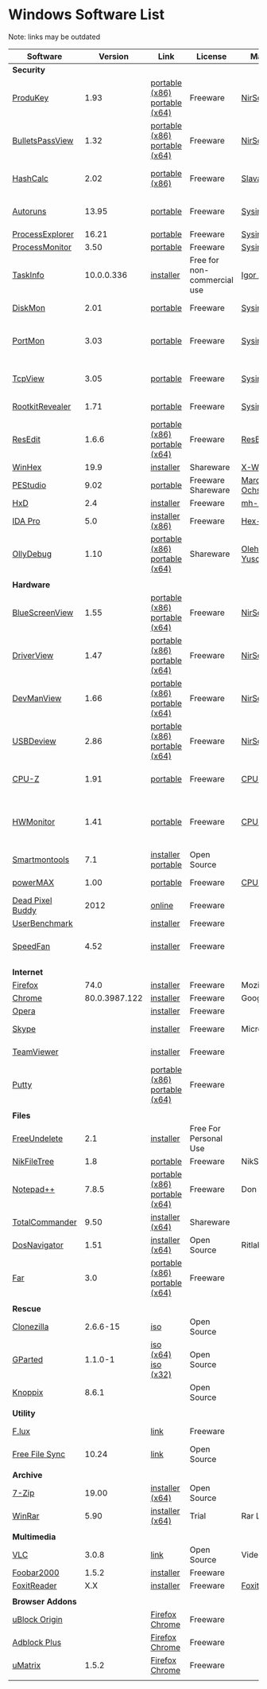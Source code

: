 # Windows Software List

Note: links may be outdated

| Software | Version | Link | License | Made by | Description |
| ---------| ------- | ---- | ------- | ------- | ----------- |
| **Security** ||||
| [ProduKey](https://www.nirsoft.net/utils/product_cd_key_viewer.html) | 1.93 | [portable (x86)](https://www.nirsoft.net/utils/produkey.zip) [portable (x64)](https://www.nirsoft.net/utils/produkey-x64.zip) | Freeware | [NirSoftTools](https://www.nirsoft.net/) | Recover Office/Windows CD-Key |
| [BulletsPassView](https://www.nirsoft.net/utils/bullets_password_view.html) | 1.32 | [portable (x86)](https://www.nirsoft.net/utils/bulletspassview.zip) [portable (x64)](https://www.nirsoft.net/utils/bulletspassview-x64.zip) | Freeware | [NirSoftTools](https://www.nirsoft.net/) | reveals the passwords stored behind the bullets |
| [HashCalc](https://www.slavasoft.com/hashcalc/) | 2.02 | [portable (x86)](https://www.slavasoft.com/zip/hashcalc.zip) | Freeware | [SlavaSoft](https://www.slavasoft.com/hashcalc/)| compute message digests, checksums and HMACs |
| [Autoruns](https://docs.microsoft.com/en-us/sysinternals/downloads/autoruns) | 13.95 | [portable](https://download.sysinternals.com/files/Autoruns.zip) | Freeware | [Sysinternals](https://docs.microsoft.com/en-us/sysinternals/downloads/) | what programs are starting automatically |
| [ProcessExplorer](https://docs.microsoft.com/en-us/sysinternals/downloads/process-explorer) | 16.21 | [portable](https://download.sysinternals.com/files/ProcessExplorer.zip) | Freeware | [Sysinternals](https://docs.microsoft.com/en-us/sysinternals/downloads/) | process explorer |
| [ProcessMonitor](https://docs.microsoft.com/en-us/sysinternals/downloads/procmon) | 3.50 | [portable](https://download.sysinternals.com/files/ProcessMonitor.zip) | Freeware | [Sysinternals](https://docs.microsoft.com/en-us/sysinternals/downloads/) | process monitor |
| [TaskInfo](http://www.iarsn.com/taskinfo.html) | 10.0.0.336 | [installer](http://www.iarsn.com/taskinfo/tskinf10_0.exe) | Free for non-commercial use | [Igor Arsenin](http://www.iarsn.com) | Task Manager + System Information |
| [DiskMon](https://docs.microsoft.com/en-us/sysinternals/downloads/diskmon) | 2.01 | [portable](https://download.sysinternals.com/files/DiskMon.zip) | Freeware | [Sysinternals](https://docs.microsoft.com/en-us/sysinternals/downloads/) | captures hard disk activity |
| [PortMon](https://docs.microsoft.com/en-us/sysinternals/downloads/portmon) | 3.03 | [portable](https://download.sysinternals.com/files/PortMon.zip) | Freeware | [Sysinternals](https://docs.microsoft.com/en-us/sysinternals/downloads/) | monitors and displays all serial and parallel port activity |
| [TcpView](https://docs.microsoft.com/en-us/sysinternals/downloads/tcpview) | 3.05 | [portable](https://download.sysinternals.com/files/TCPView.zip) | Freeware | [Sysinternals](https://docs.microsoft.com/en-us/sysinternals/downloads/)  | show listings of all TCP and UDP endpoints |
| [RootkitRevealer](https://docs.microsoft.com/en-us/sysinternals/downloads/rootkit-revealer) | 1.71 | [portable](https://download.sysinternals.com/files/RootkitRevealer.zip) | Freeware | [Sysinternals](https://docs.microsoft.com/en-us/sysinternals/downloads/) | advanced rootkit detection utility |
| [ResEdit](http://www.resedit.net/) | 1.6.6 | [portable (x86)](http://rsdt.free.fr/ResEdit-win32.7z) [portable (x64)](http://rsdt.free.fr/ResEdit-x64.7z) | Freeware | [ResEdit](http://www.resedit.net/) | resource editor |
| [WinHex](https://www.x-ways.net/winhex/index-d.html) | 19.9 | [installer](http://www.x-ways.net/winhex.zip) | Shareware | [X-Ways](https://www.x-ways.net/) | hex editor |
| [PEStudio](https://www.winitor.com/get.html) | 9.02 | [portable](https://www.winitor.com/get.html) | Freeware Shareware | [Marc Ochsenmeier](https://www.winitor.com/get.html) | PE Analysis |
| [HxD](https://mh-nexus.de/en/hxd/) | 2.4 | [installer](https://mh-nexus.de/downloads/HxDPortableSetup.zip) | Freeware | [mh-nexus](https://mh-nexus.de) | hex editor |
| [IDA Pro](https://www.scummvm.org/news/20180331/) | 5.0 | [installer (x86)](https://www.scummvm.org/frs/extras/IDA/idafree50.exe) | Freeware | [Hex-Rays](www.hex-rays.com) | x86 Disassmbler |
| [OllyDebug](http://www.ollydbg.de/) | 1.10 | [portable (x86)](http://www.ollydbg.de/odbg110.zip) [portable (x64)](http://www.ollydbg.de/odbg64.html) | Shareware | [Oleh Yuschuk](http://www.ollydbg.de/) | x86-x64 Debugger |
| ||||
| **Hardware** ||||
| [BlueScreenView](https://www.nirsoft.net/utils/blue_screen_view.html) | 1.55 | [portable (x86)](https://www.nirsoft.net/utils/bluescreenview.zip) [portable (x64)](https://www.nirsoft.net/utils/bluescreenview-x64.zip) | Freeware | [NirSoftTools](https://www.nirsoft.net/) | View crash information stored in the MiniDump files |
| [DriverView](https://www.nirsoft.net/utils/driverview.html) | 1.47 | [portable (x86)](https://www.nirsoft.net/utils/driverview.zip) [portable (x64)](https://www.nirsoft.net/utils/driverview-x64.zip) | Freeware | [NirSoftTools](https://www.nirsoft.net/) | List all device drivers currently loaded |
| [DevManView](https://www.nirsoft.net/utils/device_manager_view.html) | 1.66 | [portable (x86)](https://www.nirsoft.net/utils/devmanview.zip) [portable (x64)](https://www.nirsoft.net/utils/devmanview-x64.zip) | Freeware | [NirSoftTools](https://www.nirsoft.net/) | alternative to device manager |
| [USBDeview](https://www.nirsoft.net/utils/usb_devices_view.html) | 2.86 | [portable (x86)](https://www.nirsoft.net/utils/usbdeview.zip) [portable (x64)](https://www.nirsoft.net/utils/usbdeview-x64.zip) | Freeware | [NirSoftTools](https://www.nirsoft.net/) | View all installed/connected USB devices |
| [CPU-Z](https://www.cpuid.com/softwares/cpu-z.html) | 1.91 | [portable](https://www.cpuid.com/downloads/cpu-z/cpu-z_1.91-en.zip) | Freeware | [CPUID](https://www.cpuid.com/) | gathers information CPU, mainboard, chipset, RAM |
| [HWMonitor](https://www.cpuid.com/softwares/hwmonitor.html) | 1.41 | [portable](https://www.cpuid.com/downloads/hwmonitor/hwmonitor_1.41.zip) | Freeware | [CPUID](https://www.cpuid.com/) | hardware monitoring program, voltages, temperatures, fans speed |
| [Smartmontools](https://www.smartmontools.org/) | 7.1 | [installer](https://www.smartmontools.org/wiki/Download) [portable](https://www.smartmontools.org/wiki/Download) | Open Source | | S.M.A.R.T. diagnostics |https://www.smartmontools.org/wiki/Download
| [powerMAX](https://www.cpuid.com/softwares/powermax.html) | 1.00 | [portable](https://www.cpuid.com/downloads/powermax/powermax_1.00.zip) | Freeware | [CPUID](https://www.cpuid.com/) | CPU and GPU burn-in test |
| [Dead Pixel Buddy](http://deadpixelbuddy.com/) | 2012 | [online](http://deadpixelbuddy.com/) | Freeware | | on-line check for dead pixels |
| [UserBenchmark](https://www.userbenchmark.com/) | | [installer](https://www.userbenchmark.com/resources/download/UserBenchMark.exe) | Freeware | | benchmark
| [SpeedFan](http://www.almico.com/) | 4.52 | [installer](http://www.almico.com/speedfan452.exe) | Freeware | | change computer's fan speeds, read the temperatures
| ||||
| **Internet** ||||
| [Firefox](https://www.mozilla.org/firefox/new/) | 74.0 | [installer](https://www.mozilla.org/firefox/download/thanks/) | Freeware | Mozilla | webbrowser |
| [Chrome](https://www.google.com/chrome/) | 80.0.3987.122 | [installer](https://www.google.com/chrome/) | Freeware | Google | webbrowser |
| [Opera](https://www.opera.com/) |  | [installer](https://www.opera.com/) | Freeware |  | webbrowser |
| [Skype](https://www.skype.com/en/get-skype/) |  | [installer](https://www.skype.com/en/get-skype/) | Freeware | Microsoft | telecommunications application |
| [TeamViewer](https://www.teamviewer.com/en-us/)| | [installer](https://www.teamviewer.com/en-us/teamviewer-automatic-download/) | Freeware | | remote access and support |
| [Putty](https://www.putty.org/) | | [portable (x86)](https://the.earth.li/~sgtatham/putty/latest/w32/putty.zip) [portable (x64)](https://the.earth.li/~sgtatham/putty/latest/w64/putty.zip) | Freeware | | ssh |
| ||||
| **Files** ||||
| [FreeUndelete](http://www.officerecovery.com/freeundelete/) | 2.1 | [installer](http://www.officerecovery.com/download/freeundelete.exe) | Free For Personal Use | | file undelete software |
| [NikFileTree](http://www.niksoft.ru/rus/programs/nikfiletree.htm) | 1.8 | [portable](http://www.niksoft.ru/programs/nikfiletree.rar) | Freeware | NikSoft | directory lister |
| [Notepad++](https://notepad-plus-plus.org/downloads/) | 7.8.5 | [portable (x86)](https://github.com/notepad-plus-plus/notepad-plus-plus/releases/download/v7.8.5/npp.7.8.5.bin.zip) [portable (x64)](https://github.com/notepad-plus-plus/notepad-plus-plus/releases/download/v7.8.5/npp.7.8.5.bin.x64.zip) | Freeware | Don Ho | editor |
| [TotalCommander](https://www.ghisler.com/) | 9.50 | [installer (x64)](https://totalcommander.ch/win/tcmd950x64.exe) | Shareware | | file manager |
| [DosNavigator](https://www.ritlabs.com/en/products/dn/) | 1.51 | [installer (x64)](https://www.ritlabs.com/download/dn/dn151.zip) | Open Source | Ritlabs | file manager |
| [Far](https://www.farmanager.com/download.php?l=en) | 3.0 | [portable (x86)](https://www.farmanager.com/files/Far30b5555.x86.20200208.7z) [portable (x64)](https://www.farmanager.com/files/Far30b5555.x64.20200208.7z) | Freeware | | file manager |
| ||||
| **Rescue** ||||
| [Clonezilla](https://clonezilla.org/downloads.php) | 2.6.6-15 | [iso](https://clonezilla.org/downloads/download.php?branch=stable) | Open Source | | live linux with disk cloning tools |
| [GParted](https://gparted.org/) | 1.1.0-1 | [iso (x64)](https://downloads.sourceforge.net/gparted/gparted-live-1.1.0-1-amd64.iso) [iso (x32)](https://downloads.sourceforge.net/gparted/gparted-live-1.1.0-1-i686.iso) | Open Source | | live linux with partitioning tool |
| [Knoppix](https://www.knopper.net/knoppix-mirrors/index-en.html) | 8.6.1 | | Open Source | | live linux |
| ||||
| **Utility** ||||
| [F.lux](http://justgetflux.com/) | | [link](https://justgetflux.com/) | Freeware | | adjust a display's color temperature |
| [Free File Sync](https://freefilesync.org/) | 10.24 | [link](https://freefilesync.org/download.php) | Open Source | | backup and synchronization |
| ||||
| **Archive** ||||
| [7-Zip](https://www.7-zip.org/) | 19.00 | [installer (x64)](https://www.7-zip.org/a/7z1900-x64.exe) | Open Source | | file archiver |
| [WinRar](https://www.rarlab.com/) | 5.90 | [installer (x64)](https://www.rarlab.com/rar/winrar-x64-59b3.exe) | Trial | Rar Lab | file archiver |
| ||||
| **Multimedia** ||||
| [VLC](https://www.videolan.org/vlc/index.html) | 3.0.8 | [link](https://www.videolan.org/vlc/#download) | Open Source | VideoLAN | multimedia player |
| [Foobar2000](http://www.foobar2000.org/) | 1.5.2 | [installer](http://www.foobar2000.org/getfile/13e4e6ed646017fafd57422a4a5b263c/foobar2000_v1.5.2.exe) | Freeware | | audio player |
| [FoxitReader](https://www.foxitsoftware.com/de/pdf-reader/) | X.X | [installer](https://www.foxitsoftware.com/de/pdf-reader/) | Freeware | [FoxitSoftware]() | PDF-Viewer |
| ||||
| **Browser Addons** ||||
| [uBlock Origin](https://chrome.google.com/webstore/detail/ublock-origin/cjpalhdlnbpafiamejdnhcphjbkeiagm?hl=en) |  | [Firefox](https://addons.mozilla.org/en-US/firefox/addon/ublock-origin/) [Chrome](https://chrome.google.com/webstore/detail/ublock-origin/cjpalhdlnbpafiamejdnhcphjbkeiagm?hl=en) | Freeware | | |
| [Adblock Plus](https://chrome.google.com/webstore/detail/adblock-plus-free-ad-bloc/cfhdojbkjhnklbpkdaibdccddilifddb?hl=en) | | [Firefox](https://addons.mozilla.org/en-US/firefox/addon/adblock-plus/?src=search) [Chrome](https://chrome.google.com/webstore/detail/adblock-plus-free-ad-bloc/cfhdojbkjhnklbpkdaibdccddilifddb?hl=en) | Freeware | | |
| [uMatrix](https://chrome.google.com/webstore/detail/umatrix/ogfcmafjalglgifnmanfmnieipoejdcf?hl=en) | 1.5.2 | [Firefox](https://addons.mozilla.org/en-US/firefox/addon/umatrix/?src=search) [Chrome](https://chrome.google.com/webstore/detail/umatrix/ogfcmafjalglgifnmanfmnieipoejdcf?hl=en) | Freeware | | |
| ||||

<!--| []() | 0.0 | []() | Freeware | []() | Desc |-->
<!--| [Ghidra]() | 0.0 | [installer (x86)]() | Freeware | []() | Debugger |-->
